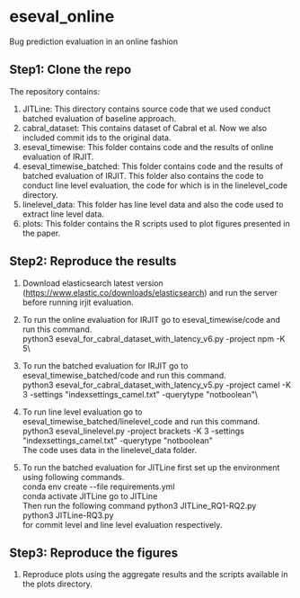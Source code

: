 # eseval_online
Bug prediction evaluation in an online fashion

## Step1: Clone the repo
The repository contains:
1. JITLine: This directory contains source code that we used conduct batched evaluation of baseline approach.
2. cabral_dataset: This contains dataset of Cabral et al. Now we also included commit ids to the original data. 
3. eseval_timewise: This folder contains code and the results of online evaluation of IRJIT.
4. eseval_timewise_batched: This folder contains code and the results of batched evaluation of IRJIT. This folder 
also contains the code to conduct line level evaluation, the code for which is in the linelevel_code directory.
5. linelevel_data: This folder has line level data and also the code used to extract line level data.  
6. plots: This folder contains the R scripts used to plot figures presented in the paper.


## Step2: Reproduce the results
1. Download elasticsearch latest version (https://www.elastic.co/downloads/elasticsearch) and run the server before running irjit evaluation.

2. To run the online evaluation for IRJIT go to eseval_timewise/code and run this command. \
python3 eseval_for_cabral_dataset_with_latency_v6.py -project npm -K 5\


3. To run the batched evaluation for IRJIT go to eseval_timewise_batched/code and run this command. \
python3 eseval_for_cabral_dataset_with_latency_v5.py -project camel -K 3 -settings "indexsettings_camel.txt" -querytype "notboolean"\


4. To run line level evaluation go to eseval_timewise_batched/linelevel_code and run this command. \
python3 eseval_linelevel.py -project brackets -K 3 -settings "indexsettings_camel.txt" -querytype "notboolean"\
The code uses data in the linelevel_data folder.


5. To run the batched evaluation for JITLine first set up the environment using following commands.\
conda env create --file requirements.yml\
conda activate JITLine go to JITLine \
Then run the following command
python3 JITLine_RQ1-RQ2.py\
python3 JITLine-RQ3.py\
for commit level and line level evaluation respectively.


## Step3: Reproduce the figures
1. Reproduce plots using the aggregate results and the scripts available in the plots directory.
